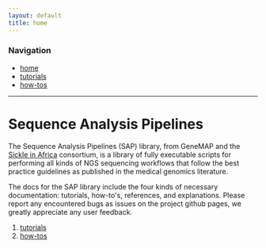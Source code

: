 ```yaml
---
layout: default
title: home
---
```


### Navigation
* [home](index.md)
* [tutorials](tutorials/)
* [how-tos](how-tos/)

***

# Sequence Analysis Pipelines

The Sequence Analysis Pipelines (SAP) library, from GeneMAP and the [Sickle in Africa](https://www.sickleinafrica.org/) consortium, is a library of fully executable scripts for performing all kinds of NGS sequencing workflows that follow the best practice guidelines as published in the medical genomics literature. 

The docs for the SAP library include the four kinds of necessary documentation: tutorials, how-to's, references, and explanations. Please report any encountered bugs as issues on the project github pages, we greatly appreciate any user feedback. 

1. [tutorials](tutorials/)
1. [how-tos](how-tos/)